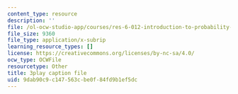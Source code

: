```yaml
---
content_type: resource
description: ''
file: /ol-ocw-studio-app/courses/res-6-012-introduction-to-probability-spring-2018/9dab90c9c147563cbe0f84fd9b1ef5dc_hsQnmrHbbms.vtt
file_size: 9360
file_type: application/x-subrip
learning_resource_types: []
license: https://creativecommons.org/licenses/by-nc-sa/4.0/
ocw_type: OCWFile
resourcetype: Other
title: 3play caption file
uid: 9dab90c9-c147-563c-be0f-84fd9b1ef5dc
---
```

